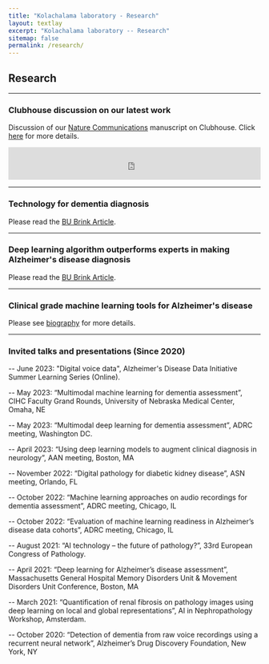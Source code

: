 ```yaml
---
title: "Kolachalama laboratory - Research"
layout: textlay
excerpt: "Kolachalama laboratory -- Research"
sitemap: false
permalink: /research/
---
```


## Research

---
### Clubhouse discussion on our latest work 
Discussion of our [Nature Communications](https://doi.org/10.1038/s41467-022-31037-5) manuscript on Clubhouse. Click [here](https://www.clubhouse.com/room/PN9Rgp66?utm_medium=ch_room_xerc&utm_campaign=j24X6ivwc0EnmCitvMfvdw-349164) for more details.

<div class="image">
  <iframe src="https://www.clubhouse.com/room/PN9Rgp66?utm_medium=ch_room_xerc&utm_campaign=j24X6ivwc0EnmCitvMfvdw-349164" frameborder="0" width="100%" height="65px" allow="accelerometer; autoplay; encrypted-media; gyroscope; picture-in-picture" allowfullscreen></iframe>
</div>

---
### Technology for dementia diagnosis
Please read the [BU Brink Article](https://www.bu.edu/articles/2022/two-technologies-that-can-make-diagnosing-dementia-easier-for-doctors-and-patients/).

---
### Deep learning algorithm outperforms experts in making Alzheimer's disease diagnosis 
Please read the [BU Brink Article](https://www.bu.edu/articles/2020/deep-learning-algorithm-outperforms-experts-in-making-alzheimers-diagnosis/).

---
### Clinical grade machine learning tools for Alzheimer's disease 
Please see [biography](https://tofflertrust.org/dr-vijaya-kolachalama/) for more details.

---
### Invited talks and presentations (Since 2020)

-- June 2023: "Digital voice data", Alzheimer's Disease Data Initiative Summer Learning Series (Online).

-- May 2023: “Multimodal machine learning for dementia assessment”, CIHC Faculty Grand Rounds, University of Nebraska Medical Center, Omaha, NE

-- May 2023: “Multimodal deep learning for dementia assessment”, ADRC meeting, Washington DC.

-- April 2023: “Using deep learning models to augment clinical diagnosis in neurology”, AAN meeting, Boston, MA

-- November 2022: “Digital pathology for diabetic kidney disease”, ASN meeting, Orlando, FL

-- October 2022: “Machine learning approaches on audio recordings for dementia assessment”, ADRC meeting, Chicago, IL

-- October 2022: “Evaluation of machine learning readiness in Alzheimer’s disease data cohorts”, ADRC meeting, Chicago, IL

-- August 2021: “AI technology – the future of pathology?”, 33rd European Congress of Pathology.

-- April 2021: “Deep learning for Alzheimer’s disease assessment”, Massachusetts General Hospital Memory Disorders Unit & Movement Disorders Unit Conference, Boston, MA

-- March 2021: “Quantification of renal fibrosis on pathology images using deep learning on local and global representations”, AI in Nephropathology Workshop, Amsterdam.

-- October 2020: “Detection of dementia from raw voice recordings using a recurrent neural network”, Alzheimer’s Drug Discovery Foundation, New York, NY














